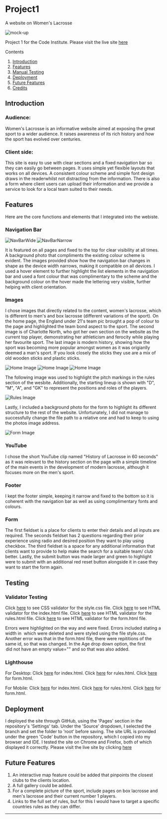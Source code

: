 # Project1
A website on Women's Lacrosse

![mock-up](Assets/ReadMeHomepage.png)

Project 1 for the Code Institute. Please visit the live site [here](https://github.com/katherinewadge-berrospi/Project1.git)

Contents
1. [Introduction](#introduction)
2. [Features](#features)
3. [Manual Testing](#testing)
4. [Deployment](#deployment)
5. [Future Features](#future)
6. [Credits](#credits) 

## Introduction

### Audience:
Women's Lacrosse is an informative website aimed at exposing the great sport to a wider audience. It raises awareness of  its rich history and how the sport has evolved over centuries. 

### Client side:
This site is easy to use with clear sections and a fixed navigation bar so they can easily go between pages. It uses simple yet flexible layouts that works on all devices. A consistent colour scheme and simple font design draws in the readerwhilst not distracting from the information. There is also a form where client users can upload their information and we provide a service to look for a local team suited to their needs.


## Features
Here are the core functions and elements that I integrated into the webiste.

### Navigation Bar
![NavBarWide](Assets/ReadMeNavBarWide.png)
![NavBarNarrow](Assets/ReadMeNavBarNarrow.png)

It is featured on all pages and fixed to the top for clear visibility at all times. A background photo that compliments the existing colour scheme is evident. The images provided show how the navigation bar changes in shape as the device width narrows, making it compatible on all devices. I used a hover element to further highlight the list elements in the navigation bar and used a font colour that was complimentary to the scheme and the background colour on the hover made the lettering very visible, further helping with client orientation.

### Images

I chose images that directly related to the content, women's lacrosse, which is different to men's and box lacrosse (different variations of the sport). On the home page, the England under 21's team pic brought a pop of colour to the page and highlighted the team bond aspect to the sport. The second image is of Charlotte North, who got her own section on the website as the current top player, demonstrating her athleticism and ferocity while playing her favourite sport. The last image is modern history, showing how the sport was becoming more popular amongst women as it was origianlly deemed a man's sport. If you look closely the sticks they use are a mix of old wooden sticks and plastic sticks.

![Home Image](Assets/EnglandU21.jpg)
![Home Image](Assets/CNorth.jpg)
![Home Image](Assets/HistoryLacrosse2.jpg)

The following image was used to highlight the pitch markings in the rules section of the wesbite. Additionally, the starting lineup is shown with "D", "M", "A", and "GK" to represent the positions and roles of the players.

![Rules Image](Assets/pitchmarkings.png)

Lastly, I included a background photo for the form to highlight its different structure to the rest of the website. Unfortunately, I did not manage to successfully change the file path to a relative one and had to keep to using the photos image address. 

![Form Image](https://rdgusa.com/img/http/aHR0cHM6Ly9yZGctb3BlbmFzc2V0LnMzLmFtYXpvbmF3cy5jb20vb3BlbmFzc2V0LXYyL1IwMDI3LjQzNy4wMC9yMDAyNy40MzcuMDAtdW5pdmVyc2l0eS1vZi1mbG9yaWRhLWRvbmFsZC1yXzYzMzUwLmpwZw==?p=large&s=ccfe332afd04606111a749943a054d68)


### YouTube

I chose the short YouTube clip named "History of Lacrosse in 60 seconds" as it was relevant to the history section on the page with a simple timeline of the main events in the development of modern lacrosse, although it focuses more on the men's sport.

### Footer
I kept the footer simple, keeping it narrow and fixed to the bottom so it is coherent with the navigation bar as well as using complimentary fonts and colours.

### Form
The first fieldset is a place for clients to enter their details and all inputs are required. The seconds fieldset has 2 questions regarding their prior experience using radio and desired position they want to play using checkbox. The third fieldset is a space for any additional information that clients want to provide to help make the search for a suitable team/ club better. Lastly, the submit button was made larger and green to highlight were to submit with an additional red reset button alongside it in case they want to start the form again.


## Testing

### Validator Testing
Click [here](Assets/CSS-Validator.png) to see CSS validator for the style.css file.
Click [here](Assets/HTML-validator-index.html.png) to see HTML validator for the index.html file.
Click [here](Assets/HTML-validator-rules.html.png) to see HTML validator for the rules.html file.
Click [here](Assets/HTML-validator-form.html.png) to see HTML validator for the form.html file.

Errors were highlighted on the way and were fixed. Errors included stating a width in <img> which were deleted and were styled using the file style.css. Another error was that in the form.html file, there were repititions of the same id, so that was changed. In the Age drop down option, the first <option> did not have an empty value="" and so that was also added.

### Lighthouse
For Desktop:
Click [here](Assets/Lighthouse-index.html-destop.png) for index.html.
Click [here](Assets/Lighthouse-rules.html-destop.png) for rules.html.
Click [here](Assets/Lighthouse-form.html-destop.png) for form.html.

For Mobile:
Click [here](Assets/Lighthouse-index.html.png) for index.html.
Click [here](Assets/Lighthouse-rules.html.png) for rules.html.
Click [here](Assets/Lighthouse-form.html.png) for form.html.


## Deployment
I deployed the site through GitHub, using the 'Pages' section in the repository's 'Settings' tab. Under the 'Source' dropdown, I selected the branch and set the folder to 'root' before saving. The site URL is provided under the green 'Code' button in the repository, which I copied into my browser and IDE. I tested the site on Chrome and Firefox, both of which displayed it correctly.
Please visit the live site by clicking [here](https://github.com/katherinewadge-berrospi/Project1.git)


## Future Features
1. An interactive map feature could be added that pinpoints the closest clubs to the clients location.
2. A full gallery could be added.
3. For a complete picture of the sport, include pages on box lacrosse and men's lacrosse and their current number 1 players.
4. Links to the full set of rules, but for this I would have to target a specific countries rules as they can differ.



-----------------------------------------------------------------------------------------------------------------------------------------------------------------------------

